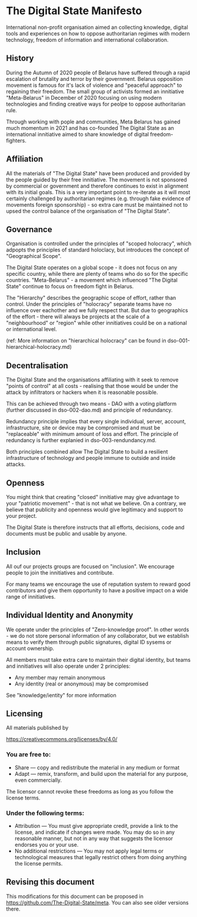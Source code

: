 # The Digital State Manifesto

International non-profit organisation aimed an collecting knowledge, digital tools and experiences on how to oppose authoritarian regimes with modern technology, freedom of information and international collaboration.

## History

During the Autumn of 2020 people of Belarus have suffered through a rapid escalation of brutality and terror by their government. Belarus opposition movement is famous for it's lack of violence and "peaceful approach" to regaining their freedom. The small group of activists formed an innitiative "Meta-Belarus" in December of 2020 focusing on using modern technologies and finding creative ways for peolpe to oppose authoritarian rule.

Through working with pople and communities, Meta Belarus has gained much momentum in 2021 and has co-founded The Digital State as an international innitiative aimed to share knowledge of digital freedom-fighters.

## Affiliation

All the materials of "The Digital State" have been produced and provided by the people guided by their free innitiative. The movement is not sponsored by commercial or government and therefore continues to exist in alignment with its initial goals. This is a very important point to re-iterate as it will most certainly challenged by authoritarian regimes (e.g. through fake evidence of movements foreign sponsorship) - so extra care must be maintained not to upsed the control balance of the organisation of "The Digital State".

## Governance

Organisation is controlled under the principles of "scoped holocracy", which adpopts the principles of standard holoclacy, but introduces the concept of "Geographical Scope".

The Digital State operates on a global scope - it does not focus on any specific country, while there are plenty of teams who do so for the specific countries. "Meta-Belarus" - a movement which influenced "The Digital State" continue to focus on freedom fight in Belarus.

The "Hierarchy" describes the geographic scope of effort, rather than control. Under the principles of "holocracy" separate teams have no influence over eachother and we fully respect that. But due to geographics of the effort - there will always be projects at the scale of a "neighbourhood" or "region" while other innitiatives could be on a national or international level.

(ref: More information on "hierarchical holocracy" can be found in dso-001-hierarchical-holocracy.md) 

## Decentralisation

The Digital State and the organisations affiliating with it seek to remove "points of control" at all costs - realising that those would be under the attack by infiltrators or hackers when it is reasonable possible.

This can be achieved through two means - DAO with a voting platform (further discussed in dso-002-dao.md) and principle of redundancy.

Redundancy principle implies that every single individual, server, account, infrastructure, site or device may be compromised and must be "replaceable" with minimum amount of loss and effort. The principle of redundancy is further explanied in dso-003-rendundancy.md. 

Both principles combined allow The Digital State to build a resilient infrastructure of technology and people immune to outside and inside attacks.

## Openness

You might think that creating "closed" innitiative may give advantage to your "patriotic movement" - that is not what we believe. On a contrary, we believe that publicity and openness would give legitimacy and support to your project.

The Digital State is therefore instructs that all efforts, decisions, code and documents must be public and usable by anyone.

## Inclusion

All ouf our projects groups are focused on "inclusion". We encourage people to join the innitiatives and contribute.

For many teams we encourage the use of reputation system to reward good contributors and give them opportunity to have a positive impact on a wide range of innitiatives.

## Individual Identity and Anonymity

We operate under the principles of "Zero-knowledge proof". In other words - we do not store personal information of any collaborator, but we establish means to verify them through public signatures, digital ID sysems or account ownership.

All members must take extra care to maintain their digital identity, but teams and innitiatives will also operate under 2 principles:
- Any member may remain anonymous
- Any identity (real or anonymous) may be compromised

See "knowledge/ientity" for more information

## Licensing 

All materials published by 

https://creativecommons.org/licenses/by/4.0/

### You are free to:

- Share — copy and redistribute the material in any medium or format
- Adapt — remix, transform, and build upon the material for any purpose, even commercially.

The licensor cannot revoke these freedoms as long as you follow the license terms.

### Under the following terms:

 - Attribution — You must give appropriate credit, provide a link to the license, and indicate if changes were made. You may do so in any reasonable manner, but not in any way that suggests the licensor endorses you or your use.
 - No additional restrictions — You may not apply legal terms or technological measures that legally restrict others from doing anything the license permits.

## Revising this document

This modifications for this document can be proposed in  https://github.com/The-Digital-State/meta. You can also see older versions there.
